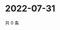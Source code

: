 # 2022-07-31

共 0 条

<!-- BEGIN WEIBO -->
<!-- 最后更新时间 Sun Jul 31 2022 07:15:24 GMT+0800 (China Standard Time) -->

<!-- END WEIBO -->
